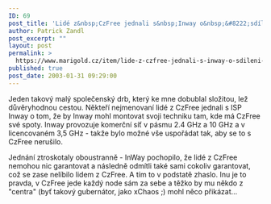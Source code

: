 ```yaml
---
ID: 69
post_title: 'Lidé z&nbsp;CzFree jednali s&nbsp;Inway o&nbsp;&#8222;sdílení lokalit&#8220;'
author: Patrick Zandl
post_excerpt: ""
layout: post
permalink: >
  https://www.marigold.cz/item/lide-z-czfree-jednali-s-inway-o-sdileni-lokalit
published: true
post_date: 2003-01-31 09:29:00
---
```

<P>Jeden takový malý společenský drb, který ke mne dobublal složitou, lež důvěryhodnou cestou. Někteří nejmenovaní lidé z CzFree jednali s ISP Inway o tom, že by Inway mohl montovat svoji techniku tam, kde má CzFree své spoty. Inway provozuje komerční síť v pásmu 2.4 GHz a 10 GHz a v licencovaném 3,5 GHz - takže bylo možné vše uspořádat tak, aby se to s CzFree nerušilo. </P>
<P>Jednání ztroskotaly oboustranně - InWay pochopilo, že lidé z CzFree nemohou nic garantovat a následně odmítli také sami cokoliv garantovat, což se zase nelíbilo lidem z CzFree. A tím to v podstatě zhaslo. Inu je to pravda, v CzFree jede každý node sám za sebe a těžko by mu někdo z "centra" (byť takový gubernátor, jako xChaos ;) mohl něco přikázat...</P>